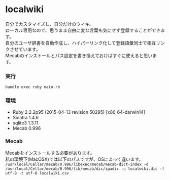 # localwiki

自分でカスタマイズし、自分だけのウィキ。  
ローカル専用なので、思うまま自由に変な言葉も気にせず登録することができます。  
自分のユーザ辞書を自動作成し、ハイパーリンク化して登録語彙同士で相互リンクさせています。  
Mecabのインストールとパス設定を書き換えておけばすぐに使えると思います。

### 実行

```
bundle exec ruby main.rb
```

### 環境

* Ruby 2.2.2p95 (2015-04-13 revision 50295) [x86_64-darwin14]
* Sinatra 1.4.6
* sqlite3 1.3.11
* Mecab 0.996

### Mecab

Mecabをインストールする必要があります。  
私の環境下(MacOSX)では以下のパスですが、OSによって違います。  
`/usr/local/Cellar/mecab/0.996/libexec/mecab/mecab-dict-index -d /usr/local/Cellar/mecab/0.996/lib/mecab/dic/ipadic -u localwiki.dic -f utf-8 -t utf-8 localwiki.csv`
